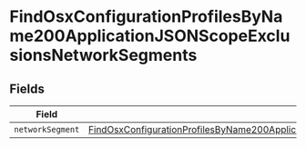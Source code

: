 # FindOsxConfigurationProfilesByName200ApplicationJSONScopeExclusionsNetworkSegments


## Fields

| Field                                                                                                                                                                                                                           | Type                                                                                                                                                                                                                            | Required                                                                                                                                                                                                                        | Description                                                                                                                                                                                                                     |
| ------------------------------------------------------------------------------------------------------------------------------------------------------------------------------------------------------------------------------- | ------------------------------------------------------------------------------------------------------------------------------------------------------------------------------------------------------------------------------- | ------------------------------------------------------------------------------------------------------------------------------------------------------------------------------------------------------------------------------- | ------------------------------------------------------------------------------------------------------------------------------------------------------------------------------------------------------------------------------- |
| `networkSegment`                                                                                                                                                                                                                | [FindOsxConfigurationProfilesByName200ApplicationJSONScopeExclusionsNetworkSegmentsNetworkSegment](../../models/operations/findosxconfigurationprofilesbyname200applicationjsonscopeexclusionsnetworksegmentsnetworksegment.md) | :heavy_minus_sign:                                                                                                                                                                                                              | N/A                                                                                                                                                                                                                             |